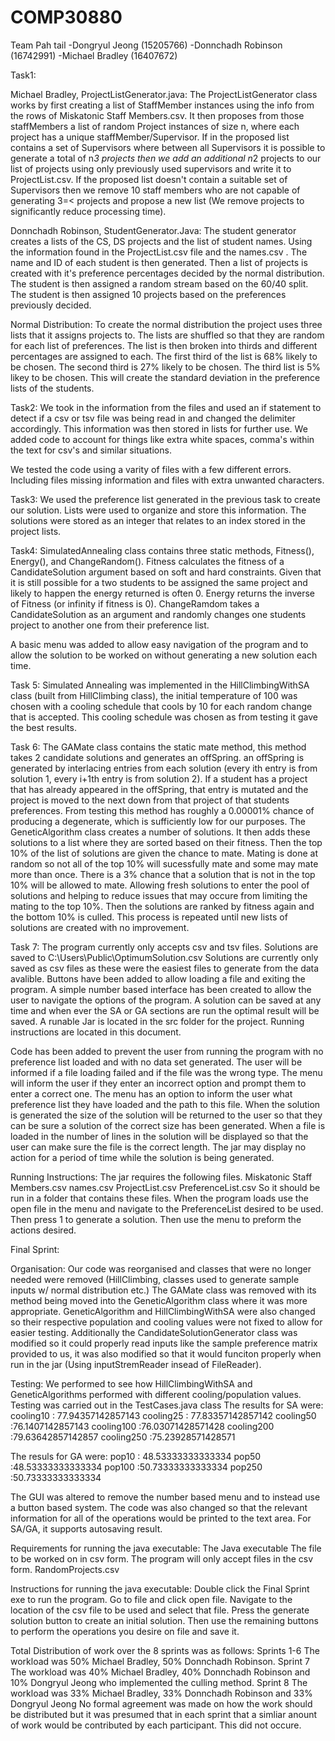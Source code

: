 # COMP30880

Team Pah tail
-Dongryul Jeong (15205766)
-Donnchadh Robinson (16742991)
-Michael Bradley (16407672)

Task1:

Michael Bradley, ProjectListGenerator.java: 
The ProjectListGenerator class works by first creating a list of StaffMember instances using the info from the rows of Miskatonic Staff Members.csv.
It then proposes from those staffMembers a list of random Project instances of size n, where each project has a unique staffMember/Supervisor.
If in the proposed list contains a set of Supervisors where between all Supervisors it is possible to generate a total of n*3
projects then we add an additional n*2 projects to our list of projects using only previously used supervisors and write it to ProjectList.csv.
If the proposed list doesn't contain a suitable set of Supervisors then we remove 10 staff members who are not capable of generating 3=< projects and
propose a new list (We remove projects to significantly reduce processing time).

Donnchadh Robinson, StudentGenerator.Java:
The student generator creates a lists of the CS, DS projects and the list of student names.
Using the information found in the ProjectList.csv file and the names.csv . The name and
ID of each student is then generated. Then a list of projects is created with it's preference 
percentages decided by the normal distribution. The student is then assigned a random stream
based on the 60/40 split. The student is then assigned 10 projects based on the preferences
previously decided. 




Normal Distribution:
To create the normal distribution the project uses three lists that it assigns projects to.
The lists are shuffled so that they are random for each list of preferences.
The list is then broken into thirds and different percentages are assigned to each.
The first third of the list is 68% likely to be chosen.
The second third is 27% likely to be chosen.
The third list is 5% likey to be chosen.
This will create the standard deviation in the preference lists of the students. 

Task2:
We took in the information from the files and used an
if statement to detect if a csv or tsv file was being read in 
and changed the delimiter accordingly. This information was then
stored in lists for further use. We added code to account for things
like extra white spaces, comma's within the text for csv's and similar 
situations. 

We tested the code using a varity of files with a few different errors.
Including files missing information and files with extra unwanted characters.

Task3:
We used the preference list generated in the previous task to create our solution.
Lists were used to organize and store this information.
The solutions were stored as an integer that relates to an index stored in the project lists. 


Task4:
SimulatedAnnealing class contains three static methods, Fitness(), Energy(), and ChangeRandom().
Fitness calculates the fitness of a CandidateSolution argument based on soft and hard constraints. Given that it is still possible for a two students to be assigned the same project and likely to happen the energy returned is often 0. 
Energy returns the inverse of Fitness (or infinity if fitness is 0).
ChangeRamdom takes a CandidateSolution as an argument and randomly changes one students project to another one from their preference list. 

A basic menu was added to allow easy navigation of the program and to allow the solution to be worked on without generating a new solution each time. 


Task 5: Simulated Annealing was implemented in the HillClimbingWithSA class (built from HillClimbing class), the initial temperature of 100 was chosen with a cooling schedule that cools by 10 for each random change that is accepted. This cooling schedule was chosen as from testing it gave the best results.

Task 6: The GAMate class contains the static mate method, this method takes 2 candidate solutions and generates an offSpring. an offSpring is generated by interlacing entries from each solution (every ith entry is from solution 1, every i+1th entry is from solution 2). If a student has a project that has already appeared in the offSpring, that entry is mutated and the project is moved to the next down from that project of that students preferences. From testing this method has roughly a 0.00001% chance of producing a degenerate, which is sufficiently low for our purposes.
The GeneticAlgorithm class creates a number of solutions. It then adds these solutions to a list where they are sorted based on their fitness. Then the top 10% of the list of solutions are given the chance to mate. Mating is done at random so not all of the top 10% will sucessfully mate and some may mate more than once. There is a 3% chance that a solution that is not in the top 10% will be allowed to mate. Allowing fresh solutions to enter the pool of solutions and helping to reduce issues that may occure from limiting the mating to the top 10%. Then the solutions are ranked by fitness again and the bottom 10% is culled.
This process is repeated until new lists of solutions are created with no improvement.

Task 7:
The program currently only accepts csv and tsv files.
Solutions are saved to C:\\Users\\Public\\OptimumSolution.csv
Solutions are currently only saved as csv files as these were the easiest files to generate from the data avalible. 
Buttons have been added to allow loading a file and exiting the program.
A simple number based interface has been created to allow the user to navigate the options of the program.
A solution can be saved at any time and when ever the SA or GA sections are run the optimal result will be saved. 
A runable Jar is located in the src folder for the project.
Running instructions are located in this document.


Code has been added to prevent the user from running the program with no preference list loaded and with no data set generated.
The user will be informed if a file loading failed and if the file was the wrong type. 
The menu will inform the user if they enter an incorrect option and prompt them to enter a correct one. 
The menu has an option to inform the user what preference list they have loaded and the path to this file. 
When the solution is generated the size of the solution will be returned to the user so that they can be sure a solution of the correct size has been generated. 
When a file is loaded in the number of lines in the solution will be displayed so that the user can make sure the file is the correct length.
The jar may display no action for a period of time while the solution is being generated. 

Running Instructions: 
The jar requires the following files.
Miskatonic Staff Members.csv
names.csv
ProjectList.csv
PreferenceList.csv
So it should be run in a folder that contains these files. 
When the program loads use the open file in the menu and navigate to the PreferenceList desired to be used.
Then press 1 to generate a solution. Then use the menu to preform the actions desired.

 



Final Sprint:

Organisation: Our code was reorganised and classes that were no longer needed were removed (HillClimbing, classes
used to generate sample inputs w/ normal distribution etc.) The GAMate class was removed with its method being moved into the
GeneticAlgorithm class where it was more appropriate. GeneticAlgorithm and HillClimbingWithSA were also changed so their respective population and
cooling values were not fixed to allow for easier testing. Additionally the CandidateSolutionGenerator class was modified so it could properly read inputs like
the sample preference matrix provided to us, it was also modified so that it would funciton properly when run in the jar (Using inputStremReader insead of FileReader).

Testing: We performed to see how HillClimbingWithSA and GeneticAlgorithms performed with different cooling/population values. Testing was carried out in the TestCases.java class
The results for SA were:
      cooling10 : 77.94357142857143
			cooling25 : 77.83357142857142
			cooling50 :76.1407142857143
			cooling100 :76.03071428571428
			cooling200 :79.63642857142857
			cooling250 :75.23928571428571
      
The resuls for GA were:
      pop10 : 48.53333333333334
			pop50 :48.53333333333334
			pop100 :50.73333333333334
			pop250 :50.73333333333334
      

The GUI was altered to remove the number based menu and to instead use a button based system.
The code was also changed so that the relevant information for all of the operations would be printed to the text area. For SA/GA, it supports autosaving result.

Requirements for running the java executable:
The Java executable
The file to be worked on in csv form. 
The program will only accept files in the csv form.
RandomProjects.csv

Instructions for running the java executable:
Double click the Final Sprint exe to run the program. 
Go to file and click open file.
Navigate to the location of the csv file to be used and select that file.
Press the generate solution button to create an initial solution.
Then use the remaining buttons to perform the operations you desire on file and save it.


Total Distribution of work over the 8 sprints was as follows:
Sprints 1-6 The workload was 50% Michael Bradley, 50% Donnchadh Robinson.
Sprint 7 The workload was 40% Michael Bradley, 40% Donnchadh Robinson and 10% Dongryul Jeong who implemented the culling method.
Sprint 8 The workload was 33% Michael Bradley, 33% Donnchadh Robinson and 33% Dongryul Jeong 
No formal agreement was made on how the work should be distributed but it was presumed that
in each sprint that a simliar anount of work would be contributed by each participant. This did not occure. 
 


